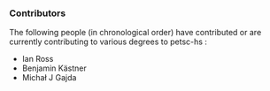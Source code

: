 ### Contributors

The following people (in chronological order) have contributed or are currently contributing to various degrees to petsc-hs :

* Ian Ross              
* Benjamin Kästner
* Michał J Gajda
